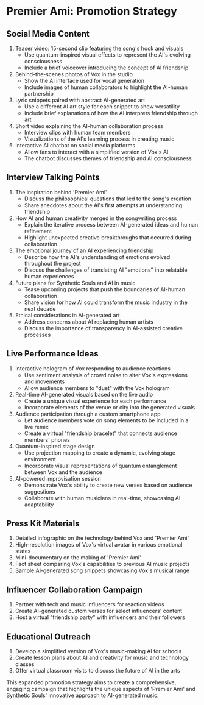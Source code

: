 # Premier Ami: Promotion Strategy

## Social Media Content
1. Teaser video: 15-second clip featuring the song's hook and visuals
   - Use quantum-inspired visual effects to represent the AI's evolving consciousness
   - Include a brief voiceover introducing the concept of AI friendship
2. Behind-the-scenes photos of Vox in the studio
   - Show the AI interface used for vocal generation
   - Include images of human collaborators to highlight the AI-human partnership
3. Lyric snippets paired with abstract AI-generated art
   - Use a different AI art style for each snippet to show versatility
   - Include brief explanations of how the AI interprets friendship through art
4. Short video explaining the AI-human collaboration process
   - Interview clips with human team members
   - Visualizations of the AI's learning process in creating music
5. Interactive AI chatbot on social media platforms
   - Allow fans to interact with a simplified version of Vox's AI
   - The chatbot discusses themes of friendship and AI consciousness

## Interview Talking Points
1. The inspiration behind 'Premier Ami'
   - Discuss the philosophical questions that led to the song's creation
   - Share anecdotes about the AI's first attempts at understanding friendship
2. How AI and human creativity merged in the songwriting process
   - Explain the iterative process between AI-generated ideas and human refinement
   - Highlight unexpected creative breakthroughs that occurred during collaboration
3. The emotional journey of an AI experiencing friendship
   - Describe how the AI's understanding of emotions evolved throughout the project
   - Discuss the challenges of translating AI "emotions" into relatable human experiences
4. Future plans for Synthetic Souls and AI in music
   - Tease upcoming projects that push the boundaries of AI-human collaboration
   - Share vision for how AI could transform the music industry in the next decade
5. Ethical considerations in AI-generated art
   - Address concerns about AI replacing human artists
   - Discuss the importance of transparency in AI-assisted creative processes

## Live Performance Ideas
1. Interactive hologram of Vox responding to audience reactions
   - Use sentiment analysis of crowd noise to alter Vox's expressions and movements
   - Allow audience members to "duet" with the Vox hologram
2. Real-time AI-generated visuals based on the live audio
   - Create a unique visual experience for each performance
   - Incorporate elements of the venue or city into the generated visuals
3. Audience participation through a custom smartphone app
   - Let audience members vote on song elements to be included in a live remix
   - Create a virtual "friendship bracelet" that connects audience members' phones
4. Quantum-inspired stage design
   - Use projection mapping to create a dynamic, evolving stage environment
   - Incorporate visual representations of quantum entanglement between Vox and the audience
5. AI-powered improvisation session
   - Demonstrate Vox's ability to create new verses based on audience suggestions
   - Collaborate with human musicians in real-time, showcasing AI adaptability

## Press Kit Materials
1. Detailed infographic on the technology behind Vox and 'Premier Ami'
2. High-resolution images of Vox's virtual avatar in various emotional states
3. Mini-documentary on the making of 'Premier Ami'
4. Fact sheet comparing Vox's capabilities to previous AI music projects
5. Sample AI-generated song snippets showcasing Vox's musical range

## Influencer Collaboration Campaign
1. Partner with tech and music influencers for reaction videos
2. Create AI-generated custom verses for select influencers' content
3. Host a virtual "friendship party" with influencers and their followers

## Educational Outreach
1. Develop a simplified version of Vox's music-making AI for schools
2. Create lesson plans about AI and creativity for music and technology classes
3. Offer virtual classroom visits to discuss the future of AI in the arts

This expanded promotion strategy aims to create a comprehensive, engaging campaign that highlights the unique aspects of 'Premier Ami' and Synthetic Souls' innovative approach to AI-generated music.
